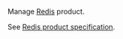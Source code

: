 Manage [Redis](https://redis.io/) product.

See [Redis product specification](https://www.clever.cloud/developers/doc/addons/redis/).
